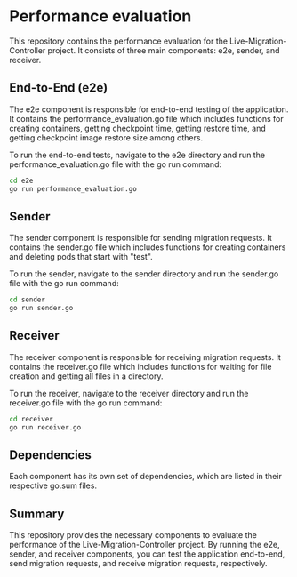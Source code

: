 # Performance evaluation

This repository contains the performance evaluation for the Live-Migration-Controller project. It consists of three main components: e2e, sender, and receiver.

## End-to-End (e2e)

The e2e component is responsible for end-to-end testing of the application. It contains the performance_evaluation.go file which includes functions for creating containers, getting checkpoint time, getting restore time, and getting checkpoint image restore size among others.

To run the end-to-end tests, navigate to the e2e directory and run the performance_evaluation.go file with the go run command:

```Bash
cd e2e
go run performance_evaluation.go
```

## Sender

The sender component is responsible for sending migration requests. It contains the sender.go file which includes functions for creating containers and deleting pods that start with "test".

To run the sender, navigate to the sender directory and run the sender.go file with the go run command:

```Bash
cd sender
go run sender.go
```

## Receiver

The receiver component is responsible for receiving migration requests. It contains the receiver.go file which includes functions for waiting for file creation and getting all files in a directory.

To run the receiver, navigate to the receiver directory and run the receiver.go file with the go run command:

```Bash
cd receiver
go run receiver.go
```

## Dependencies

Each component has its own set of dependencies, which are listed in their respective go.sum files.

## Summary

This repository provides the necessary components to evaluate the performance of the Live-Migration-Controller project. By running the e2e, sender, and receiver components, you can test the application end-to-end, send migration requests, and receive migration requests, respectively.